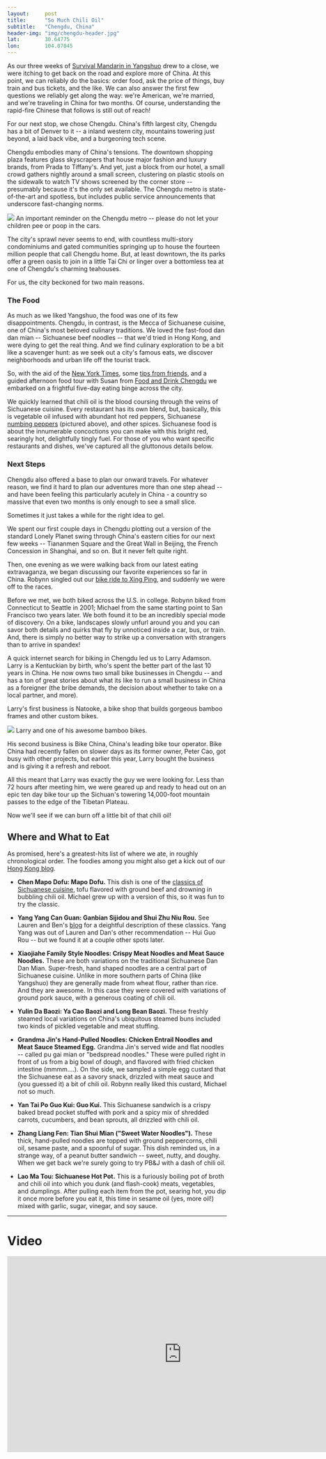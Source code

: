 ```yaml
---
layout: 	post
title:  	"So Much Chili Oil"
subtitle:   "Chengdu, China"
header-img: "img/chengdu-header.jpg"
lat: 		30.64775
lon: 		104.07045
---
```


As our three weeks of [Survival Mandarin in Yangshuo](/steffen-adventures/2015/07/10/yangshuo-week1/) drew to a close, we were itching to get back on the road and explore more of China. At this point, we can reliably do the basics: order food, ask the price of things, buy train and bus tickets, and the like.  We can also answer the first few questions we reliably get along the way: we're American, we're married, and we're traveling in China for two months. Of course, understanding the rapid-fire Chinese that follows is still out of reach!

For our next stop, we chose Chengdu. China's fifth largest city, Chengdu has a bit of Denver to it -- a inland western city, mountains towering just beyond, a laid back vibe, and a burgeoning tech scene.

Chengdu embodies many of China's tensions. The downtown shopping plaza features glass skyscrapers that house major fashion and luxury brands, from Prada to Tiffany's. And yet, just a block from our hotel, a small crowd gathers nightly around a small screen, clustering on plastic stools on the sidewalk to watch TV shows screened by the corner store -- presumably because it's the only set available.  The Chengdu metro is state-of-the-art and spotless, but includes public service announcements that underscore fast-changing norms.

<img src="{{ site.baseurl }}/img/chengdu-metro.jpg">
<span class="caption text-muted">An important reminder on the Chengdu metro -- please do not let your children pee or poop in the cars.</span> 

The city's sprawl never seems to end, with countless multi-story condominiums and gated communities springing up to house the fourteen million people that call Chengdu home. But, at least downtown, the its parks offer a green oasis to join in a little Tai Chi or linger over a bottomless tea at one of Chengdu's charming teahouses.

For us, the city beckoned for two main reasons. 

### The Food

As much as we liked Yangshuo, the food was one of its few disappointments. Chengdu, in contrast, is the Mecca of Sichuanese cuisine, one of China's most beloved culinary traditions.  We loved the fast-food dan dan mian -- Sichuanese beef noodles -- that we'd tried in Hong Kong, and were dying to get the real thing. And we find culinary exploration to be a bit like a scavenger hunt: as we seek out a city's famous eats, we discover neighborhoods and urban life off the tourist track. 

So, with the aid of the [New York Times](http://www.nytimes.com/2015/07/05/travel/what-to-do-in-36-hours-in-chengdu-china.html), some [tips from friends](https://shawkeane.wordpress.com/2012/06/27/sichuan-feasts/), and a guided afternoon food tour with Susan from [Food and Drink Chengdu](http://www.eatdrinkchengdu.info/) we embarked on a frightful five-day eating binge across the city. 

We quickly learned that chili oil is the blood coursing through the veins of Sichuanese cuisine. Every restaurant has its own blend, but, basically, this is vegetable oil infused with abundant hot red peppers, Sichuanese [numbing peppers](https://en.wikipedia.org/wiki/Sichuan_pepper) (pictured above), and other spices. Sichuanese food is about the innumerable concoctions you can make with this bright red, searingly hot, delightfully tingly fuel.  For those of you who want specific restaurants and dishes, we've captured all the gluttonous details below. 

### Next Steps

Chengdu also offered a base to plan our onward travels.  For whatever reason, we find it hard to plan our adventures more than one step ahead -- and have been feeling this particularly acutely in China - a country so massive that even two months is only enough to see a small slice.

Sometimes it just takes a while for the right idea to gel.

We spent our first couple days in Chengdu plotting out a version of the standard Lonely Planet swing through China's eastern cities for our next few weeks -- Tiananmen Square and the Great Wall in Beijing, the French Concession in Shanghai, and so on. But it never felt quite right.

Then, one evening as we were walking back from our latest eating extravaganza, we began discussing our favorite experiences so far in China. Robynn singled out our [bike ride to Xing Ping](/steffen-adventures/2015/07/12/yangshuo-cycling/), and suddenly we were off to the races. 

Before we met, we both biked across the U.S. in college. Robynn biked from Connecticut to Seattle in 2001; Michael from the same starting point to San Francisco two years later. We both found it to be an incredibly special mode of discovery.  On a bike, landscapes slowly unfurl around you and you can savor both details and quirks that fly by unnoticed inside a car, bus, or train. And, there is simply no better way to strike up a conversation with strangers than to arrive in spandex!

A quick internet search for biking in Chengdu led us to Larry Adamson. Larry is a Kentuckian by birth, who's spent the better part of the last 10 years in China.  He now owns two small bike businesses in Chengdu -- and has a ton of great stories about what its like to run a small business in China as a foreigner (the bribe demands, the decision about whether to take on a local partner, and more).

Larry's first business is Natooke, a bike shop that builds gorgeous bamboo frames and other custom bikes. 

<img src="{{ site.baseurl }}/img/chengdu-natook.jpg">
<span class="caption text-muted">Larry and one of his awesome bamboo bikes.</span>

His second business is Bike China, China's leading bike tour operator. Bike China had recently fallen on slower days as its former owner, Peter Cao, got busy with other projects, but earlier this year, Larry bought the business and is giving it a refresh and reboot.

All this meant that Larry was exactly the guy we were looking for. Less than 72 hours after meeting him, we were geared up and ready to head out on an epic ten day bike tour up the Sichuan's towering 14,000-foot mountain passes to the edge of the Tibetan Plateau.

Now we'll see if we can burn off a little bit of that chili oil!

## Where and What to Eat

As promised, here's a greatest-hits list of where we ate, in roughly chronological order. The foodies among you might also get a kick out of our [Hong Kong blog](/steffen-adventures/2015/07/05/b-hong-kong/).

- **Chen Mapo Dofu: Mapo Dofu.** This dish is one of the [classics of Sichuanese cuisine](http://www.seriouseats.com/2014/08/what-to-eat-sichuan-chongqing-best-dishes.html), tofu flavored with ground beef and drowning in bubbling chili oil. Michael grew up with a version of this, so it was fun to try the classic.

- **Yang Yang Can Guan: Ganbian Sijidou and Shui Zhu Niu Rou.** See Lauren and Ben's [blog](https://shawkeane.wordpress.com/2012/06/27/sichuan-feasts/) for a deightful description of these classics. Yang Yang was out of Lauren and Dan's other recommendation -- Hui Guo Rou -- but we found it at a couple other spots later.

- **Xiaojiahe Family Style Noodles: Crispy Meat Noodles and Meat Sauce Noodles.** These are both variations on the traditional Sichuanese Dan Dan Mian. Super-fresh, hand shaped noodles are a central part of Sichuanese cuisine. Unlike in more southern parts of China (like Yangshuo) they are generally made from wheat flour, rather than rice. And they are awesome. In this case they were covered with variations of ground pork sauce, with a generous coating of chili oil.

- **Yulin Da Baozi: Ya Cao Baozi and Long Bean Baozi.** These freshly steamed local variations on China's ubiquitous steamed buns included two kinds of pickled vegetable and meat stuffing.

- **Grandma Jin's Hand-Pulled Noodles: Chicken Entrail Noodles and Meat Sauce Steamed Egg.** Grandma Jin's served wide and flat noodles -- called pu gai mian or "bedspread noodles." These were pulled right in front of us from a big bowl of dough, and flavored with fried chicken intestine (mmmm....). On the side, we sampled a simple egg custard that the Sichuanese eat as a savory snack, drizzled with meat sauce and (you guessed it) a bit of chili oil. Robynn really liked this custard, Michael not so much.

- **Yan Tai Po Guo Kui: Guo Kui.** This Sichuanese sandwich is a crispy baked bread pocket stuffed with pork and a spicy mix of shredded carrots, cucumbers, and bean sprouts, all drizzled with chili oil.

- **Zhang Liang Fen: Tian Shui Mian ("Sweet Water Noodles").** These thick, hand-pulled noodles are topped with ground peppercorns, chili oil, sesame paste, and a spoonful of sugar. This dish reminded us, in a strange way, of a peanut butter sandwich -- sweet, nutty, and doughy. When we get back we're surely going to try PB&J with a dash of chili oil.

- **Lao Ma Tou: Sichuanese Hot Pot.** This is a furiously boiling pot of broth and chili oil into which you dunk (and flash-cook) meats, vegetables, and dumplings. After pulling each item from the pot, searing hot, you dip it once more before you eat it, this time in sesame oil (yes, more oil!) mixed with garlic, sugar, vinegar, and soy sauce. 


---

# Video

<iframe src="https://player.vimeo.com/video/137131635" width="800" height="450" frameborder="0" webkitallowfullscreen mozallowfullscreen allowfullscreen></iframe>

